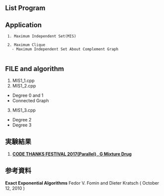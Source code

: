 ## List Program

## Application
```
 1. Maximum Independent Set(MIS)

 2. Maximum Clique
   - Maximum Independent Set About Complement Graph
  
```


## FILE and algorithm



1. MIS1\_1.cpp 
2. MIS1\_2.cpp 
- Degree 0 and 1
- Connected Graph
3. MIS1\_3.cpp 
- Degree 2 
- Degree 3


## 実験結果

1. [**CODE THANKS FESTIVAL 2017(Parallel) , G Mixture Drug**]( https://atcoder.jp/contests/code-thanks-festival-2017-open/submissions?f.Task=code_thanks_festival_2017_g&f.Language=3003&f.Status=AC&f.User=obata1234 )

## 参考資料
 **Exact Exponential Algorithms**  Fedor V. Fomin and Dieter Kratsch ( October 12, 2010 )
